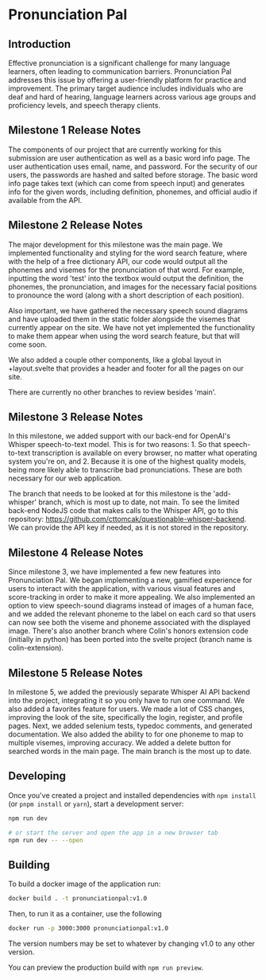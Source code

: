 # Pronunciation Pal
## Introduction
Effective pronunciation is a significant challenge for many language learners, often leading to communication barriers. Pronunciation Pal addresses this issue by offering a user-friendly platform for practice and improvement. The primary target audience includes individuals who are deaf and hard of hearing, language learners across various age groups and proficiency levels, and speech therapy clients.

## Milestone 1 Release Notes
The components of our project that are currently working for this submission are user authentication as well as a basic word info page. The user authentication uses email, name, and password. For the security of our users, the passwords are hashed and salted before storage. The basic word info page takes text (which can come from speech input) and generates info for the given words, including definition, phonemes, and official audio if available from the API.

## Milestone 2 Release Notes
The major development for this milestone was the main page. We implemented functionality and styling for the word search feature, where with the help of a free dictionary API, our code would output all the phonemes and visemes for the pronunciation of that word. For example, inputting the word 'test' into the textbox would output the definition, the phonemes, the pronunciation, and images for the necessary facial positions to pronounce the word (along with a short description of each position).

Also important, we have gathered the necessary speech sound diagrams and have uploaded them in the static folder alongside the visemes that currently appear on the site. We have not yet implemented the functionality to make them appear when using the word search feature, but that will come soon.

We also added a couple other components, like a global layout in +layout.svelte that provides a header and footer for all the pages on our site.

There are currently no other branches to review besides 'main'.

## Milestone 3 Release Notes
In this milestone, we added support with our back-end for OpenAI's Whisper speech-to-text model. This is for two reasons: 1. So that speech-to-text transcription is available on every browser, no matter what operating system you're on, and 2. Because it is one of the highest quality models, being more likely able to transcribe bad pronunciations. These are both necessary for our web application.

The branch that needs to be looked at for this milestone is the 'add-whisper' branch, which is most up to date, not main. To see the limited back-end NodeJS code that makes calls to the Whisper API, go to this repository: https://github.com/cttomcak/questionable-whisper-backend. We can provide the API key if needed, as it is not stored in the repository.

## Milestone 4 Release Notes
Since milestone 3, we have implemented a few new features into Pronunciation Pal. We began implementing a new, gamified experience for users to interact with the application, with various visual features and score-tracking in order to make it more appealing. We also implemented an option to view speech-sound diagrams instead of images of a human face, and we added the relevant phoneme to the label on each card so that users can now see both the viseme and phoneme associated with the displayed image. There's also another branch where Colin's honors extension code (initially in python) has been ported into the svelte project (branch name is colin-extension).

## Milestone 5 Release Notes
In milestone 5, we added the previously separate Whisper AI API backend into the project, integrating it so you only have to run one command. We also added a favorites feature for users. We made a lot of CSS changes, improving the look of the site, specifically the login, register, and profile pages. Next, we added selenium tests, typedoc comments, and generated documentation. We also added the ability to for one phoneme to map to multiple visemes, improving accuracy. We added a delete button for searched words in the main page. The main branch is the most up to date.

## Developing

Once you've created a project and installed dependencies with `npm install` (or `pnpm install` or `yarn`), start a development server:

```bash
npm run dev

# or start the server and open the app in a new browser tab
npm run dev -- --open
```

## Building

To build a docker image of the application run:

```bash
docker build . -t pronunciationpal:v1.0
```

Then, to run it as a container, use the following

```bash
docker run -p 3000:3000 pronunciationpal:v1.0
```

The version numbers may be set to whatever by changing v1.0 to any other version.

You can preview the production build with `npm run preview`.
